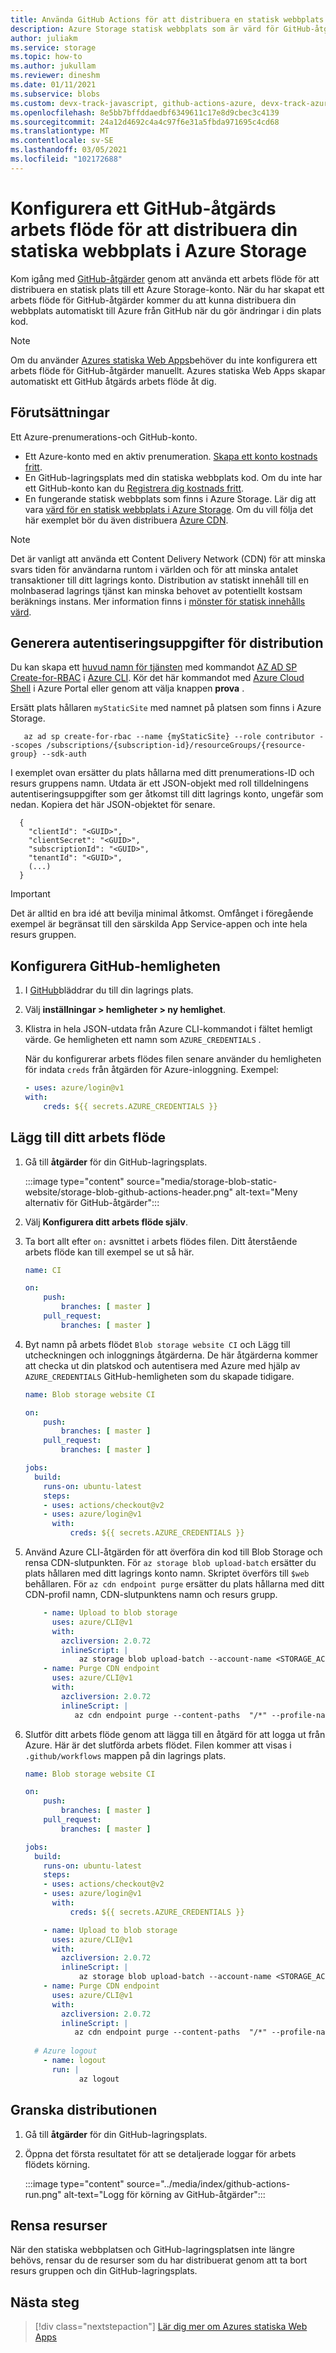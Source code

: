 ```yaml
---
title: Använda GitHub Actions för att distribuera en statisk webbplats till Azure Storage
description: Azure Storage statisk webbplats som är värd för GitHub-åtgärder
author: juliakm
ms.service: storage
ms.topic: how-to
ms.author: jukullam
ms.reviewer: dineshm
ms.date: 01/11/2021
ms.subservice: blobs
ms.custom: devx-track-javascript, github-actions-azure, devx-track-azurecli
ms.openlocfilehash: 8e5bb7bffddaedbf6349611c17e8d9cbec3c4139
ms.sourcegitcommit: 24a12d4692c4a4c97f6e31a5fbda971695c4cd68
ms.translationtype: MT
ms.contentlocale: sv-SE
ms.lasthandoff: 03/05/2021
ms.locfileid: "102172688"
---
```

# <a name="set-up-a-github-actions-workflow-to-deploy-your-static-website-in-azure-storage"></a>Konfigurera ett GitHub-åtgärds arbets flöde för att distribuera din statiska webbplats i Azure Storage

Kom igång med [GitHub-åtgärder](https://docs.github.com/en/actions) genom att använda ett arbets flöde för att distribuera en statisk plats till ett Azure Storage-konto. När du har skapat ett arbets flöde för GitHub-åtgärder kommer du att kunna distribuera din webbplats automatiskt till Azure från GitHub när du gör ändringar i din plats kod.

> [!NOTE]
> Om du använder [Azures statiska Web Apps](../../static-web-apps/index.yml)behöver du inte konfigurera ett arbets flöde för GitHub-åtgärder manuellt.
> Azures statiska Web Apps skapar automatiskt ett GitHub åtgärds arbets flöde åt dig. 

## <a name="prerequisites"></a>Förutsättningar

Ett Azure-prenumerations-och GitHub-konto. 

- Ett Azure-konto med en aktiv prenumeration. [Skapa ett konto kostnads fritt](https://azure.microsoft.com/free/?WT.mc_id=A261C142F).
- En GitHub-lagringsplats med din statiska webbplats kod. Om du inte har ett GitHub-konto kan du [Registrera dig kostnads fritt](https://github.com/join).  
- En fungerande statisk webbplats som finns i Azure Storage. Lär dig att vara [värd för en statisk webbplats i Azure Storage](storage-blob-static-website-how-to.md). Om du vill följa det här exemplet bör du även distribuera [Azure CDN](static-website-content-delivery-network.md).

> [!NOTE]
> Det är vanligt att använda ett Content Delivery Network (CDN) för att minska svars tiden för användarna runtom i världen och för att minska antalet transaktioner till ditt lagrings konto. Distribution av statiskt innehåll till en molnbaserad lagrings tjänst kan minska behovet av potentiellt kostsam beräknings instans. Mer information finns i [mönster för statisk innehålls värd](/azure/architecture/patterns/static-content-hosting).

## <a name="generate-deployment-credentials"></a>Generera autentiseringsuppgifter för distribution

Du kan skapa ett [huvud namn för tjänsten](../../active-directory/develop/app-objects-and-service-principals.md#service-principal-object) med kommandot [AZ AD SP Create-for-RBAC](/cli/azure/ad/sp?view=azure-cli-latest#az-ad-sp-create-for-rbac&preserve-view=true) i [Azure CLI](/cli/azure/). Kör det här kommandot med [Azure Cloud Shell](https://shell.azure.com/) i Azure Portal eller genom att välja knappen **prova** .

Ersätt plats hållaren `myStaticSite` med namnet på platsen som finns i Azure Storage. 

```azurecli-interactive
   az ad sp create-for-rbac --name {myStaticSite} --role contributor --scopes /subscriptions/{subscription-id}/resourceGroups/{resource-group} --sdk-auth
```

I exemplet ovan ersätter du plats hållarna med ditt prenumerations-ID och resurs gruppens namn. Utdata är ett JSON-objekt med roll tilldelningens autentiseringsuppgifter som ger åtkomst till ditt lagrings konto, ungefär som nedan. Kopiera det här JSON-objektet för senare.

```output 
  {
    "clientId": "<GUID>",
    "clientSecret": "<GUID>",
    "subscriptionId": "<GUID>",
    "tenantId": "<GUID>",
    (...)
  }
```

> [!IMPORTANT]
> Det är alltid en bra idé att bevilja minimal åtkomst. Omfånget i föregående exempel är begränsat till den särskilda App Service-appen och inte hela resurs gruppen.

## <a name="configure-the-github-secret"></a>Konfigurera GitHub-hemligheten

1. I [GitHub](https://github.com/)bläddrar du till din lagrings plats.

1. Välj **inställningar > hemligheter > ny hemlighet**.

1. Klistra in hela JSON-utdata från Azure CLI-kommandot i fältet hemligt värde. Ge hemligheten ett namn som `AZURE_CREDENTIALS` .

    När du konfigurerar arbets flödes filen senare använder du hemligheten för indata `creds` från åtgärden för Azure-inloggning. Exempel:

    ```yaml
    - uses: azure/login@v1
    with:
        creds: ${{ secrets.AZURE_CREDENTIALS }}
    ```

## <a name="add-your-workflow"></a>Lägg till ditt arbets flöde

1. Gå till **åtgärder** för din GitHub-lagringsplats. 

    :::image type="content" source="media/storage-blob-static-website/storage-blob-github-actions-header.png" alt-text="Meny alternativ för GitHub-åtgärder":::

1. Välj **Konfigurera ditt arbets flöde själv**. 

1. Ta bort allt efter `on:` avsnittet i arbets flödes filen. Ditt återstående arbets flöde kan till exempel se ut så här. 

    ```yaml
    name: CI

    on:
        push:
            branches: [ master ]
        pull_request:
            branches: [ master ]
    ```

1. Byt namn på arbets flödet `Blob storage website CI` och Lägg till utcheckningen och inloggnings åtgärderna. De här åtgärderna kommer att checka ut din platskod och autentisera med Azure med hjälp av `AZURE_CREDENTIALS` GitHub-hemligheten som du skapade tidigare. 

    ```yaml
    name: Blob storage website CI

    on:
        push:
            branches: [ master ]
        pull_request:
            branches: [ master ]

    jobs:
      build:
        runs-on: ubuntu-latest
        steps:            
        - uses: actions/checkout@v2
        - uses: azure/login@v1
          with:
              creds: ${{ secrets.AZURE_CREDENTIALS }}
    ```

1. Använd Azure CLI-åtgärden för att överföra din kod till Blob Storage och rensa CDN-slutpunkten. För `az storage blob upload-batch` ersätter du plats hållaren med ditt lagrings konto namn. Skriptet överförs till `$web` behållaren. För `az cdn endpoint purge` ersätter du plats hållarna med ditt CDN-profil namn, CDN-slutpunktens namn och resurs grupp.

    ```yaml
        - name: Upload to blob storage
          uses: azure/CLI@v1
          with:
            azcliversion: 2.0.72
            inlineScript: |
                az storage blob upload-batch --account-name <STORAGE_ACCOUNT_NAME> -d '$web' -s .
        - name: Purge CDN endpoint
          uses: azure/CLI@v1
          with:
            azcliversion: 2.0.72
            inlineScript: |
               az cdn endpoint purge --content-paths  "/*" --profile-name "CDN_PROFILE_NAME" --name "CDN_ENDPOINT" --resource-group "RESOURCE_GROUP"
    ``` 

1. Slutför ditt arbets flöde genom att lägga till en åtgärd för att logga ut från Azure. Här är det slutförda arbets flödet. Filen kommer att visas i `.github/workflows` mappen på din lagrings plats.

    ```yaml
    name: Blob storage website CI

    on:
        push:
            branches: [ master ]
        pull_request:
            branches: [ master ]

    jobs:
      build:
        runs-on: ubuntu-latest
        steps:            
        - uses: actions/checkout@v2
        - uses: azure/login@v1
          with:
              creds: ${{ secrets.AZURE_CREDENTIALS }}

        - name: Upload to blob storage
          uses: azure/CLI@v1
          with:
            azcliversion: 2.0.72
            inlineScript: |
                az storage blob upload-batch --account-name <STORAGE_ACCOUNT_NAME> -d '$web' -s .
        - name: Purge CDN endpoint
          uses: azure/CLI@v1
          with:
            azcliversion: 2.0.72
            inlineScript: |
               az cdn endpoint purge --content-paths  "/*" --profile-name "CDN_PROFILE_NAME" --name "CDN_ENDPOINT" --resource-group "RESOURCE_GROUP"
      
      # Azure logout 
        - name: logout
          run: |
                az logout
    ```

## <a name="review-your-deployment"></a>Granska distributionen

1. Gå till **åtgärder** för din GitHub-lagringsplats. 

1. Öppna det första resultatet för att se detaljerade loggar för arbets flödets körning. 
 
    :::image type="content" source="../media/index/github-actions-run.png" alt-text="Logg för körning av GitHub-åtgärder":::

## <a name="clean-up-resources"></a>Rensa resurser

När den statiska webbplatsen och GitHub-lagringsplatsen inte längre behövs, rensar du de resurser som du har distribuerat genom att ta bort resurs gruppen och din GitHub-lagringsplats. 

## <a name="next-steps"></a>Nästa steg

> [!div class="nextstepaction"]
> [Lär dig mer om Azures statiska Web Apps](../../static-web-apps/index.yml)
